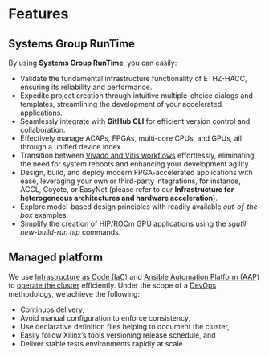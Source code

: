 # Features

## Systems Group RunTime
By using **Systems Group RunTime**, you can easily:

* Validate the fundamental infrastructure functionality of ETHZ-HACC, ensuring its reliability and performance.
* Expedite project creation through intuitive multiple-choice dialogs and templates, streamlining the development of your accelerated applications.
* Seamlessly integrate with **GitHub CLI** for efficient version control and collaboration.
* Effectively manage ACAPs, FPGAs, multi-core CPUs, and GPUs, all through a unified device index.
* Transition between [Vivado and Vitis workflows](./vocabulary.md#vivado-and-vitis-workflows) effortlessly, eliminating the need for system reboots and enhancing your development agility.
* Design, build, and deploy modern FPGA-accelerated applications with ease, leveraging your own or third-party integrations, for instance, ACCL, Coyote, or EasyNet (please refer to our **Infrastructure for heterogeneous architectures and hardware acceleration**).
* Explore model-based design principles with readily available *out-of-the-box* examples.
* Simplify the creation of HIP/ROCm GPU applications using the *sgutil new-build-run hip* commands.



## Managed platform
We use [Infrastructure as Code (IaC)](./vocabulary.md#infrastructure-as-code-iac) and [Ansible Automation Platform (AAP)](./vocabulary.md#ansible-automation-platform-aap) to [operate the cluster](../docs/operating-the-cluster.md#operating-the-cluster) efficiently. Under the scope of a [DevOps](./vocabulary.md#devops) methodology, we achieve the following: 

* Continuos delivery,
* Avoid manual configuration to enforce consistency,
* Use declarative definition files helping to document the cluster,
* Easily follow Xilinx’s tools versioning release schedule, and
* Deliver stable tests environments rapidly at scale.
